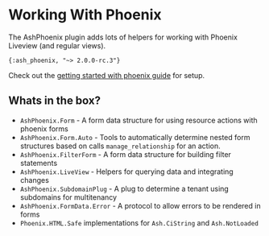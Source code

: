 # Working With Phoenix

The AshPhoenix plugin adds lots of helpers for working with Phoenix Liveview (and regular views).

`{:ash_phoenix, "~> 2.0.0-rc.3"}`

Check out the [getting started with phoenix guide](/documentation/tutorials/getting-started-with-ash-and-phoenix.md) for setup.

## Whats in the box?

- `AshPhoenix.Form` - A form data structure for using resource actions with phoenix forms
- `AshPhoenix.Form.Auto` - Tools to automatically determine nested form structures based on calls `manage_relationship` for an action.
- `AshPhoenix.FilterForm` - A form data structure for building filter statements
- `AshPhoenix.LiveView` - Helpers for querying data and integrating changes
- `AshPhoenix.SubdomainPlug` - A plug to determine a tenant using subdomains for multitenancy
- `AshPhoenix.FormData.Error` - A protocol to allow errors to be rendered in forms
- `Phoenix.HTML.Safe` implementations for `Ash.CiString` and `Ash.NotLoaded`
